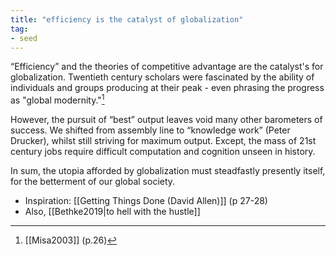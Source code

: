 ```yaml
---
title: "efficiency is the catalyst of globalization"
tag: 
- seed
---
```


“Efficiency” and the theories of competitive advantage are the catalyst's for globalization. Twentieth century scholars were fascinated by the ability of individuals and groups producing at their peak - even phrasing the progress as "global modernity."[^1]

However, the pursuit of “best” output leaves void many other barometers of success. We shifted from assembly line to “knowledge work” (Peter Drucker), whilst still striving for maximum output. Except, the mass of 21st century jobs require difficult computation and cognition unseen in history. 

In sum, the utopia afforded by globalization must steadfastly presently itself, for the betterment of our global society. 

- Inspiration:  [[Getting Things Done (David Allen)]] (p 27-28)
- Also, [[Bethke2019|to hell with the hustle]]

[^1]: [[Misa2003]] (p.26)